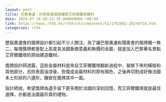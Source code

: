 ```yaml
---
layout: post
title: 巴黎奧運｜巴黎奧運獎牌鑲嵌艾菲爾鐵塔鐵材
date: 2024-07-18 08:23:39.000000000 +08:00
link: https://news.rthk.hk/rthk/ch/component/k2/1762062-20240718.htm
categories: rthk
---
```


歷屆奧運會的獎牌設計都引起不少人關注，為了讓巴黎奧運和殘奧會的獎牌獨一無二，每塊獎牌都會配上高度具法國象徵意義和無價的金屬，就是加入巴黎著名景點艾菲爾鐵塔的原始建造鐵材。

獎牌設計師透露，這些金屬材料是來自艾菲爾鐵塔翻新過程中，替換下來的橫樑和其他部分，去除表面油漆後，恢復成金屬材料的原有顏色，之後再切割成好像法國本土形狀的六邊形，鑲嵌在獎牌其中一面。

設計師說，希望獎牌為選手留下更多關於法國的深刻回憶，而艾菲爾鐵塔就是最佳選擇，亦都是法國最珍貴的禮物。
